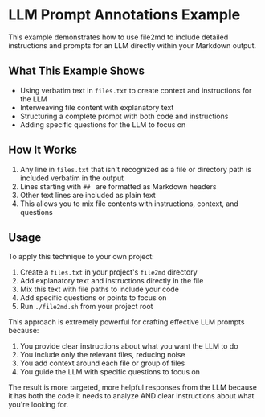 # LLM Prompt Annotations Example

This example demonstrates how to use file2md to include detailed instructions and prompts for an LLM directly within your Markdown output.

## What This Example Shows

- Using verbatim text in `files.txt` to create context and instructions for the LLM
- Interweaving file content with explanatory text
- Structuring a complete prompt with both code and instructions
- Adding specific questions for the LLM to focus on

## How It Works

1. Any line in `files.txt` that isn't recognized as a file or directory path is included verbatim in the output
2. Lines starting with `## ` are formatted as Markdown headers
3. Other text lines are included as plain text
4. This allows you to mix file contents with instructions, context, and questions

## Usage

To apply this technique to your own project:

1. Create a `files.txt` in your project's `file2md` directory
2. Add explanatory text and instructions directly in the file
3. Mix this text with file paths to include your code
4. Add specific questions or points to focus on
5. Run `./file2md.sh` from your project root

This approach is extremely powerful for crafting effective LLM prompts because:

1. You provide clear instructions about what you want the LLM to do
2. You include only the relevant files, reducing noise
3. You add context around each file or group of files
4. You guide the LLM with specific questions to focus on

The result is more targeted, more helpful responses from the LLM because it has both the code it needs to analyze AND clear instructions about what you're looking for.